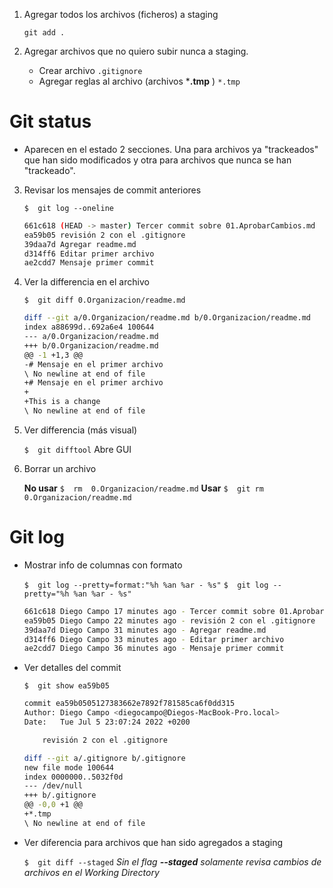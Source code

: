 1. Agregar todos los archivos (ficheros) a staging

    `git add .`

2. Agregar archivos que no quiero subir nunca a staging.

    - Crear archivo `.gitignore`
    - Agregar reglas al archivo (archivos ***.tmp** )
            `*.tmp`

# Git status

- Aparecen en el estado 2 secciones. Una para archivos ya "trackeados" que han sido modificados y otra para archivos que nunca se han "trackeado". 

3. Revisar los mensajes de commit anteriores

    `$  git log --oneline`
    
    ```sh
    661c618 (HEAD -> master) Tercer commit sobre 01.AprobarCambios.md
    ea59b05 revisión 2 con el .gitignore
    39daa7d Agregar readme.md
    d314ff6 Editar primer archivo
    ae2cdd7 Mensaje primer commit
    ```

4. Ver la differencia en el archivo 

    `$  git diff 0.Organizacion/readme.md`

    ```sh
    diff --git a/0.Organizacion/readme.md b/0.Organizacion/readme.md
    index a88699d..692a6e4 100644
    --- a/0.Organizacion/readme.md
    +++ b/0.Organizacion/readme.md
    @@ -1 +1,3 @@
    -# Mensaje en el primer archivo
    \ No newline at end of file
    +# Mensaje en el primer archivo
    +
    +This is a change
    \ No newline at end of file
    ```

5. Ver differencia (más visual)

    `$  git difftool`
    Abre GUI 

6. Borrar un archivo
    
    **No usar**
    `$  rm  0.Organizacion/readme.md`
    **Usar**
    `$  git rm  0.Organizacion/readme.md`

# Git log

- Mostrar info de columnas con formato

    `$  git log --pretty=format:"%h %an %ar - %s"`
    `$  git log --pretty="%h %an %ar - %s"`

    ```sh
    661c618 Diego Campo 17 minutes ago - Tercer commit sobre 01.AprobarCambios.md
    ea59b05 Diego Campo 22 minutes ago - revisión 2 con el .gitignore
    39daa7d Diego Campo 31 minutes ago - Agregar readme.md
    d314ff6 Diego Campo 33 minutes ago - Editar primer archivo
    ae2cdd7 Diego Campo 36 minutes ago - Mensaje primer commit
    ```

- Ver detalles del commit

    `$  git show ea59b05`

    ```sh
    commit ea59b0505127383662e7892f781585ca6f0dd315
    Author: Diego Campo <diegocampo@Diegos-MacBook-Pro.local>
    Date:   Tue Jul 5 23:07:24 2022 +0200

        revisión 2 con el .gitignore

    diff --git a/.gitignore b/.gitignore
    new file mode 100644
    index 0000000..5032f0d
    --- /dev/null
    +++ b/.gitignore
    @@ -0,0 +1 @@
    +*.tmp
    \ No newline at end of file
    ```

- Ver diferencia para archivos que han sido agregados a staging

    `$  git diff --staged`
    *Sin el flag **--staged** solamente revisa cambios de archivos en el Working Directory*